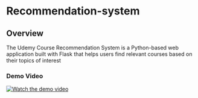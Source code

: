 ﻿# Recommendation-system

## Overview
The Udemy Course Recommendation System is a Python-based web application built with Flask that helps users find relevant courses based on their topics of interest

### Demo Video

[![Watch the demo video](whatsapp_image.png)](https://www.youtube.com/watch?v=inF0fZ20_d8)
